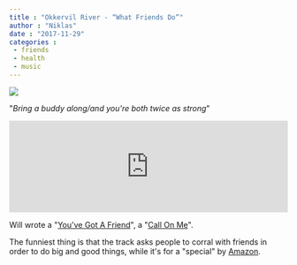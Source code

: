```yaml
---
title : "Okkervil River - “What Friends Do”"
author : "Niklas"
date : "2017-11-29"
categories : 
 - friends
 - health
 - music
---
```


[![](https://niklasblog.com/wp-content/moo.jpg)](https://niklasblog.com/wp-content/moo.jpg)

"_Bring a buddy along/and you're both twice as strong_"

<iframe width="100%" height="166" scrolling="no" frameborder="no" src="https://w.soundcloud.com/player/?url=https%3A//api.soundcloud.com/tracks/356793143&amp;color=ff5500"></iframe>

Will wrote a "[You've Got A Friend](https://en.m.wikipedia.org/wiki/You%27ve_Got_a_Friend)", a "[Call On Me](https://genius.com/Primal-scream-call-on-me-lyrics)".

The funniest thing is that the track asks people to corral with friends in order to do big and good things, while it's for a "special" by [Amazon](http://www.plymouthherald.co.uk/news/plymouth-news/amazon-warehouses-harsh-working-conditions-838527).
